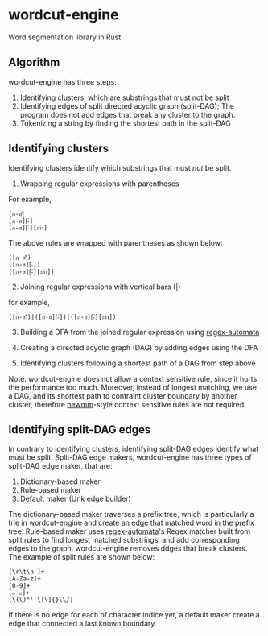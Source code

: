 # wordcut-engine

Word segmentation library in Rust

## Algorithm

wordcut-engine has three steps:

1. Identifying clusters, which are substrings that must not be split
2. Identifying edges of split directed acyclic graph (split-DAG); The program does not add edges that break any cluster to the graph.
3. Tokenizing a string by finding the shortest path in the split-DAG

## Identifying clusters

Identifying clusters identify which substrings that must _not_ be split.

1. Wrapping regular expressions with parentheses

For example,

```
[ก-ฮ]็
[ก-ฮ][่-๋]
[ก-ฮ][่-๋][ะาำ]
```

The above rules are wrapped with parentheses as shown below:

```
([ก-ฮ]็)
([ก-ฮ][่-๋])
([ก-ฮ][่-๋][ะาำ])
```

2. Joining regular expressions with vertical bars (|) 

for example, 

```
([ก-ฮ]็)|([ก-ฮ][่-๋])|([ก-ฮ][่-๋][ะาำ])
```

3. Building a DFA from the joined regular expression using [regex-automata](https://github.com/BurntSushi/regex-automata)

4. Creating a directed acyclic graph (DAG) by adding edges using the DFA

5. Identifying clusters following a shortest path of a DAG from step above

Note: wordcut-engine does not allow a context sensitive rule, since it hurts the performance too much. Moreover, instead of longest matching, we use a DAG, and its shortest path to contraint cluster boundary by another cluster, therefore [newmm](https://github.com/PyThaiNLP/pythainlp/blob/dev/pythainlp/tokenize/newmm.py)-style context sensitive rules are not required.


## Identifying split-DAG edges

In contrary to identifying clusters, identifying split-DAG edges identify what must be split. Split-DAG edge makers, wordcut-engine has three types of split-DAG edge maker, that are:

1. Dictionary-based maker
2. Rule-based maker
3. Default maker (Unk edge builder)

The dictionary-based maker traverses a prefix tree, which is particularly a trie in wordcut-engine and create an edge that matched word in the prefix tree. Rule-based maker uses [regex-automata](https://github.com/BurntSushi/regex-automata)'s Regex matcher built from split rules to find longest matched substrings, and add corresponding edges to the graph. wordcut-engine removes ddges that break clusters. The example of split rules are shown below:

```
[\r\t\n ]+
[A-Za-z]+
[0-9]+
[๐-๙]+
[\(\)"'`\[\]{}\\/]
```

If there is no edge for each of character indice yet, a default maker create a edge that connected a last known boundary.
